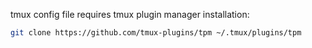 tmux config file requires tmux plugin manager installation:

```bash
git clone https://github.com/tmux-plugins/tpm ~/.tmux/plugins/tpm
```
